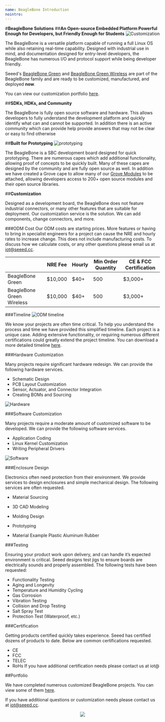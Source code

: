 ```yaml
---
name: BeagleBone Introduction
nointro:
---
```


#**BeagleBone Solutions**
##**An Open-source Embedded Platform Powerful Enough for Developers, but Friendly Enough for Students**
![Customization](https://files.seeedstudio.com/wiki/BeagleBoneSolutions/img/BBG_Customization.png)

The BeagleBone is a versatile platform capable of running a full Linux OS while also retaining real-time capability. Designed with industrial use in mind, and documentation designed for entry-level developers, the BeagleBone has numerous I/O and protocol support while being developer friendly.

Seeed's [BeagleBone Green](http://wiki.seeedstudio.com/BeagleBone_Green/) and [BeagleBone Green Wireless](http://wiki.seeedstudio.com/BeagleBone_Green_Wireless/) are part of the BeagleBone family and are ready to be customized, manufactured, and deployed **now**.

You can view our customization portfolio [here](#portfolio).

##**SDKs, HDKs, and Community**

The BeagleBone is fully open source software and hardware. This allows developers to fully understand the development platform and quickly identify what can and cannot be supported. In addition there is an active community which can provide help provide answers that may not be clear or easy to find otherwise

##**Built for Prototyping**
![prototyping](https://files.seeedstudio.com/wiki/BeagleBoneSolutions/img/Prototyping.gif)

The BeagleBone is a SBC development board designed for quick prototyping.  There are numerous capes which add additional functionality, allowing proof of concepts to be quickly built. Many of these capes are designed by the community and are fully open source as well. In addition we have created a Grove cape to allow many of our [Grove Modules](http://wiki.seeedstudio.com/Grove_System/) to be attached, allowing developers access to 200+ open source modules and their open source libraries.

##**Customization**

Designed as a development board, the BeagleBone does not feature industrial connectors, or many other features that are suitable for deployment. Our customization service is the solution. We can add components, change connectors, and more.

###ODM Cost
Our ODM costs are starting prices. More features or having to bring in specialist engineers for a project can cause the NRE and hourly rates to increase change. This does not include manufacturing costs. To discuss how we calculate costs, or any other questions please email us at iot@seeed.cc.

|                           | NRE Fee | Hourly | Min Order Quantity | CE & FCC Certification |
|---------------------------|---------|--------|--------------------|------------------------|
| BeagleBone Green          | $10,000 |   $40+ |                500 |                $3,000+ |
| BeagleBone Green Wireless | $10,000 |   $40+ |                500 |                $3,000+ |




###Timeline
![ODM timeline](https://files.seeedstudio.com/wiki/BeagleBoneSolutions/img/Timeline.png)

We know your projects are often time critical. To help you understand the process and time we have provided this simplified timeline. Each project is a unique case. Adding extensive functionality, or requiring numerous different certifications could greatly extend the project timeline. You can download a more detailed timeline [here](https://files.seeedstudio.com/wiki/BeagleBoneSolutions/res/ODM_Detailed_Timeline.pdf).


###Hardware Customization

Many projects require significant hardware redesign. We can provide the following hardware services.

- Schematic Design
- PCB Layout Customization
- Sensor, Actuator, and Connector Integration
- Creating BOMs and Sourcing

![Hardware](https://files.seeedstudio.com/wiki/BeagleBoneSolutions/img/Hardware.png)


###Software Customization

Many projects require a moderate amount of customized software to be developed. We can provide the following software services.

- Application Coding
- Linux Kernel Customization
- Writing Peripheral Drivers

![Software](https://files.seeedstudio.com/wiki/BeagleBoneSolutions/img/Software.png)


###Enclosure Design

Electronics often need protection from their environment. We provide services to design enclosures and simple mechanical design. The following services are often requested.

- Material Sourcing
- 3D CAD Modeling
- Molding Design
- Prototyping

- Material Example
   Plastic
   Aluminum
   Rubber

###Testing

Ensuring your product work upon delivery, and can handle it’s expected environment is critical. Seeed designs test jigs to ensure boards are electrically sounds and properly assembled. The following tests have been requested:

- Functionality Testing
- Aging and Longevity
- Temperature and Humidity Cycling
- Gas Corrosion
- Vibration Testing
- Collision and Drop Testing
- Salt Spray Test
- Protection Test (Waterproof, etc.)

###Certification

Getting products certified quickly takes experience. Seeed has certified dozens of products to date. Below are common certifications requested.

- CE
- FCC
- TELEC
- RoHs
If you have additional certification needs please contact us at iot@

##Portfolio

We have completed numerous customized BeagleBone projects. You can view some of them [here](https://community.seeedstudio.com/portfolio).


If you have additional questions or customization needs please contact us at iot@seeed.cc.
<br /><p style="text-align:center"><a href="https://www.seeedstudio.com/act-4.html?utm_source=wiki&utm_medium=wikibanner&utm_campaign=newproducts" target="_blank"><img src="https://files.seeedstudio.com/wiki/Wiki_Banner/new_product.jpg" /></a></p>